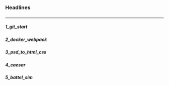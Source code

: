 <h3> Headlines <h3>
<hr>
<h5>1_git_start</h5>
<h5>2_docker_webpack</h5>
<h5>3_psd_to_html_css</h5>
<h5>4_caesar</h5>
<h5>5_battel_sim</h5>
